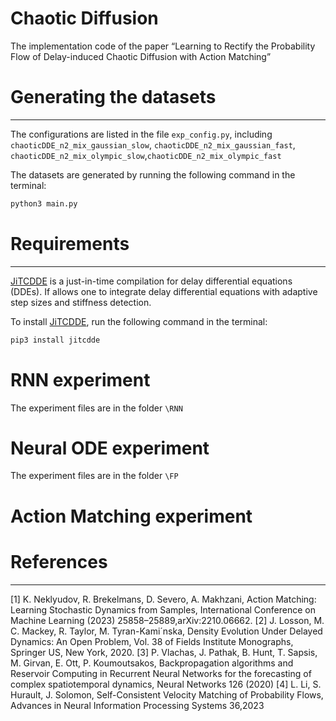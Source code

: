 # Chaotic Diffusion
The implementation code of the paper “Learning to Rectify the Probability Flow of Delay-induced Chaotic Diffusion with Action Matching”


# Generating the datasets
------------------
The configurations are listed in the file `exp_config.py`, including `chaoticDDE_n2_mix_gaussian_slow`,
`chaoticDDE_n2_mix_gaussian_fast`,
`chaoticDDE_n2_mix_olympic_slow`,`chaoticDDE_n2_mix_olympic_fast`

The datasets are generated by running the following command in the terminal:

```bash
python3 main.py
```

# Requirements
-------------------
[JiTCDDE](https://github.com/neurophysik/jitcdde) is a just-in-time compilation for delay differential equations (DDEs). If allows one to integrate delay differential equations with adaptive step sizes and stiffness detection.

To install [JiTCDDE](https://github.com/neurophysik/jitcdde), run the following command in the terminal:
```bash
pip3 install jitcdde
```


# RNN experiment

The experiment files are in the folder `\RNN`


# Neural ODE experiment

The experiment files are in the folder `\FP`

# Action Matching experiment

# References
-------------------

[1] K. Neklyudov, R. Brekelmans, D. Severo, A. Makhzani, Action Matching: Learning Stochastic Dynamics from Samples,
International Conference on Machine Learning (2023) 25858–25889,arXiv:2210.06662.
[2] J. Losson, M. C. Mackey, R. Taylor, M. Tyran-Kami´nska, Density Evolution Under Delayed Dynamics: An Open Problem,
Vol. 38 of Fields Institute Monographs, Springer US, New York, 2020.
[3] P. Vlachas, J. Pathak, B. Hunt, T. Sapsis, M. Girvan, E. Ott, P. Koumoutsakos, Backpropagation algorithms and Reservoir
Computing in Recurrent Neural Networks for the forecasting of complex spatiotemporal dynamics, Neural Networks 126 (2020)
[4] L. Li, S. Hurault, J. Solomon, Self-Consistent Velocity Matching of Probability Flows, Advances in Neural Information Processing Systems 36,2023